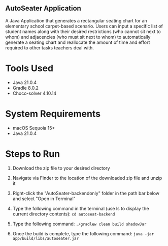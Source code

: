 ## AutoSeater Application
A Java Application that generates a rectangular seating chart for an elementary school carpet-based scenario.
Users can input a specific list of student names along with their desired restrictions (who cannot sit next to whom)
and adjacencies (who must sit next to whom) to automatically generate a seating chart and reallocate the amount of time
and effort required to other tasks teachers deal with.

# Tools Used
- Java 21.0.4
- Gradle 8.0.2
- Choco-solver 4.10.14

# System Requirements
- macOS Sequoia 15+
- Java 21.0.4

# Steps to Run

1. Download the zip file to your desired directory

2. Navigate via Finder to the location of the downloaded zip file and unzip it

3. Right-click the "AutoSeater-backendonly" folder in the path bar below and select "Open in Terminal"

4. Type the following command in the terminal (use ls to display the current directory contents):
  `cd autoseat-backend`

6. Type the following command:
  `./gradlew clean build shadowJar`

7. Once the build is complete, type the following command:
   `java -jar app/build/libs/autoseater.jar`
